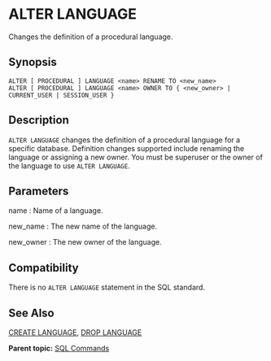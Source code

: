 # ALTER LANGUAGE

Changes the definition of a procedural language.

## Synopsis

``` {#sql_command_synopsis}
ALTER [ PROCEDURAL ] LANGUAGE <name> RENAME TO <new_name>
ALTER [ PROCEDURAL ] LANGUAGE <name> OWNER TO { <new_owner> | CURRENT_USER | SESSION_USER }
```

## Description

`ALTER LANGUAGE` changes the definition of a procedural language for a specific database. Definition changes supported include renaming the language or assigning a new owner. You must be superuser or the owner of the language to use `ALTER LANGUAGE`.

## Parameters

name
:   Name of a language.

new_name
:   The new name of the language.

new_owner
:   The new owner of the language.

## Compatibility

There is no `ALTER LANGUAGE` statement in the SQL standard.

## See Also

[CREATE LANGUAGE](CREATE_LANGUAGE.html), [DROP LANGUAGE](DROP_LANGUAGE.html)

**Parent topic:** [SQL Commands](../sql_commands/sql_ref.html)

